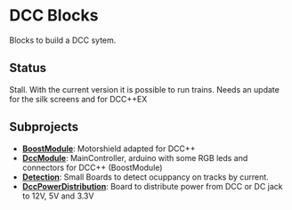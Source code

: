 # DCC Blocks
Blocks to build a DCC sytem.

## Status
Stall. With the current version it is possible to run trains. Needs an update for the silk screens and for DCC++EX

## Subprojects
* __[BoostModule](BoostModule)__: Motorshield adapted for DCC++
* __[DccModule](DccModule)__: MainController, arduino with some RGB leds and connectors for DCC++ (BoostModule)
* __[Detection](Detection)__: Small Boards to detect ocuppancy on tracks by current.
* __[DccPowerDistribution](DccPowerDistribution)__: Board to distribute power from DCC or DC jack to 12V, 5V and 3.3V